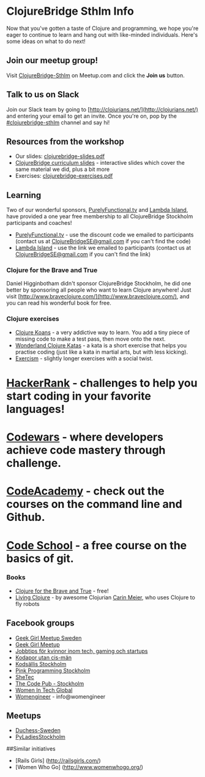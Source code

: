 # ClojureBridge Sthlm Info

Now that you've gotten a taste of Clojure and programming, we hope you're eager to continue to learn and hang out with like-minded individuals. Here's some ideas on what to do next!

## Join our meetup group!

Visit [ClojureBridge-Sthlm](https://www.meetup.com/ClojureBridge-Sthlm/) on Meetup.com and click the **Join us** button.

## Talk to us on Slack

Join our Slack team by going to [http://clojurians.net/](http://clojurians.net/) and entering your email to get an invite. Once you're on, pop by the [#clojurebridge-sthlm](https://clojurians.slack.com/messages/C4PQ3FQEN/) channel and say hi!

## Resources from the workshop
* Our slides: [clojurebridge-slides.pdf](clojurebridge-slides.pdf)
* [ClojureBridge curriculum slides](http://clojurebridge.github.io/curriculum/#/) - interactive slides which cover the same material we did, plus a bit more
* Exercises: [clojurebridge-exercises.pdf](clojurebridge-exercises.pdf)

## Learning

Two of our wonderful sponsors, [PurelyFunctional.tv](https://purelyfunctional.tv/) and [Lambda Island](https://lambdaisland.com/), have provided a one year free membership to all ClojureBridge Stockholm participants and coaches!

* [PurelyFunctional.tv](https://purelyfunctional.tv/register/) - use the discount code we emailed to participants (contact us at ClojureBridgeSE@gmail.com if you can't find the code)
* [Lambda Island](https://lambdaisland.com/) - use the link we emailed to participants (contact us at ClojureBridgeSE@gmail.com if you can't find the link) 

### Clojure for the Brave and True
Daniel Higginbotham didn't sponsor ClojureBridge Stockholm, he did one better by sponsoring all people who want to learn Clojure anywhere! Just visit [http://www.braveclojure.com/](http://www.braveclojure.com/), and you can read his wonderful book for free.

### Clojure exercises
* [Clojure Koans](http://clojurekoans.com/) - a very addictive way to learn. You add a tiny piece of missing code to make a test pass, then move onto the next.
* [Wonderland Clojure Katas](https://github.com/gigasquid/wonderland-clojure-katas) - a kata is a short exercise that helps you practise coding (just like a kata in martial arts, but with less kicking).
* [Exercism](http://exercism.io/languages/clojure/about) - slightly longer exercises with a social twist.
# [HackerRank](https://www.hackerrank.com/challenges/solve-me-first) - challenges to help you start coding in your favorite languages!
# [Codewars](https://www.codewars.com/?language=clojure) -  where developers achieve code mastery through challenge.
# [CodeAcademy](https://www.codecademy.com/learn/all) - check out the courses on the command line and Github.
# [Code School](https://www.codeschool.com/courses/try-git) - a free course on the basics of git.

### Books
* [Clojure for the Brave and True](http://www.braveclojure.com/) - free!
* [Living Clojure](https://www.amazon.co.uk/dp/1491909048) - by awesome Clojurian [Carin Meier](http://gigasquidsoftware.com/#/about/index), who uses Clojure to fly robots

## Facebook groups
* [Geek Girl Meetup Sweden](https://www.facebook.com/groups/ggmsweden/?ref=group_browse_new)
* [Geek Girl Meetup](https://www.facebook.com/geekgirlmeetup/?fref=ts)
* [Jobbtips för kvinnor inom tech, gaming och startups](https://www.facebook.com/groups/288135668010724/)
* [Kodapor utan cis-män](https://www.facebook.com/groups/714182725315629/)
* [Kodsällis Stockholm](https://www.facebook.com/groups/136050086876523/)
* [Pink Programming Stockholm](https://www.facebook.com/groups/908912712549809/)
* [SheTec](https://www.facebook.com/shetec/)
* [The Code Pub - Stockholm](https://www.facebook.com/groups/TheCodePubStockholm/?ref=group_browse_new)
* [Women In Tech Global](https://www.facebook.com/groups/WITGlobal/)
* [Womengineer](https://www.facebook.com/Womengineer/) - info@womengineer

## Meetups
* [Duchess-Sweden](https://www.meetup.com/Duchess-Sweden/)
* [PyLadiesStockholm](https://www.meetup.com/PyLadiesStockholm/)

##Similar initiatives
* [Rails Girls] (http://railsgirls.com/)
* [Women Who Go] (http://www.womenwhogo.org/)
